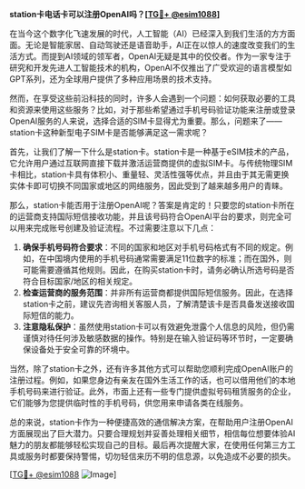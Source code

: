 **station卡电话卡可以注册OpenAI吗？[[TG💪+ @esim1088](https://t.me/s/esim1088)]**

在当今这个数字化飞速发展的时代，人工智能（AI）已经深入到我们生活的方方面面。无论是智能家居、自动驾驶还是语音助手，AI正在以惊人的速度改变我们的生活方式。而提到AI领域的领军者，OpenAI无疑是其中的佼佼者。作为一家专注于研究和开发先进人工智能技术的机构，OpenAI不仅推出了广受欢迎的语言模型如GPT系列，还为全球用户提供了多种应用场景的技术支持。

然而，在享受这些前沿科技的同时，许多人会遇到一个问题：如何获取必要的工具和资源来使用这些服务？比如，对于那些希望通过手机号码验证功能来注册或登录OpenAI服务的人来说，选择合适的SIM卡显得尤为重要。那么，问题来了——station卡这种新型电子SIM卡是否能够满足这一需求呢？

首先，让我们了解一下什么是station卡。station卡是一种基于eSIM技术的产品，它允许用户通过互联网直接下载并激活运营商提供的虚拟SIM卡。与传统物理SIM卡相比，station卡具有体积小、重量轻、灵活性强等优点，并且由于其无需更换实体卡即可切换不同国家或地区的网络服务，因此受到了越来越多用户的青睐。

那么，station卡能否用于注册OpenAI呢？答案是肯定的！只要您的station卡所在的运营商支持国际短信接收功能，并且该号码符合OpenAI平台的要求，则完全可以用来完成账号创建及验证流程。不过需要注意以下几点：

1. **确保手机号码符合要求**：不同的国家和地区对手机号码格式有不同的规定。例如，在中国境内使用的手机号码通常需要满足11位数字的标准；而在国外，则可能需要遵循其他规则。因此，在购买station卡时，请务必确认所选号码是否符合目标国家/地区的相关规定。
2. **检查运营商的服务范围**：并非所有运营商都提供国际短信服务。因此，在选择station卡之前，建议先咨询相关客服人员，了解清楚该卡是否具备发送接收国际短信的能力。
3. **注意隐私保护**：虽然使用station卡可以有效避免泄露个人信息的风险，但仍需谨慎对待任何涉及敏感数据的操作。特别是在输入验证码等环节时，一定要确保设备处于安全可靠的环境中。

当然，除了station卡之外，还有许多其他方式可以帮助您顺利完成OpenAI账户的注册过程。例如，如果您身边有亲友在国外生活工作的话，也可以借用他们的本地手机号码来进行验证。此外，市面上还有一些专门提供虚拟号码租赁服务的企业，它们能够为您提供临时性的手机号码，供您用来申请各类在线服务。

总的来说，station卡作为一种便捷高效的通信解决方案，在帮助用户注册OpenAI方面展现出了巨大潜力。只要合理规划并妥善处理相关细节，相信每位想要体验AI魅力的朋友都能够轻松实现自己的目标。最后再次提醒大家，在使用任何第三方工具或服务时都要保持警惕，切勿轻信来历不明的信息源，以免造成不必要的损失。

[[TG💪+ @esim1088](https://t.me/s/esim1088) ![Image](https://i.postimg.cc/4NQfJmqS/Snipaste-2025-05-13-00-14-12.png)]